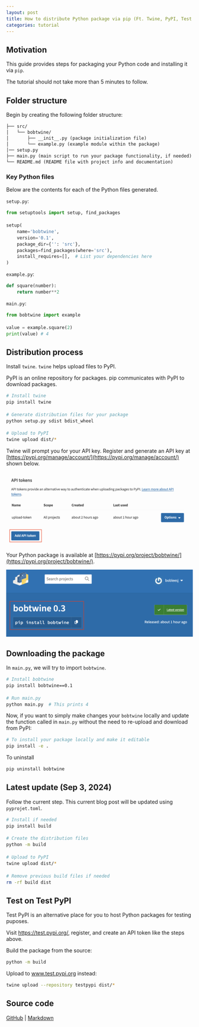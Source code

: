 ```yaml
---
layout: post
title: How to distribute Python package via pip (Ft. Twine, PyPI, Test PyPI)
categories: tutorial
---
```


## Motivation

This guide provides steps for packaging your Python code and installing it via
`pip`.

The tutorial should not take more than 5 minutes to follow.

## Folder structure

Begin by creating the following folder structure:

```
├── src/
│   └── bobtwine/
│       ├── __init__.py (package initialization file)
│       └── example.py (example module within the package)
│── setup.py
├── main.py (main script to run your package functionality, if needed)
└── README.md (README file with project info and documentation)
```

### Key Python files

Below are the contents for each of the Python files generated.

`setup.py`:

```python
from setuptools import setup, find_packages

setup(
    name='bobtwine',
    version='0.1',
    package_dir={'': 'src'},
    packages=find_packages(where='src'),
    install_requires=[],  # List your dependencies here
)
```

`example.py`:

```python
def square(number):
    return number**2
```

`main.py`:

```python
from bobtwine import example

value = example.square(2)
print(value) # 4
```

## Distribution process

Install `twine`. `twine` helps upload files to PyPI.

PyPI is an online repository for packages. pip communicates with PyPI to
download packages.

```bash
# Install twine
pip install twine

# Generate distribution files for your package
python setup.py sdist bdist_wheel

# Upload to PyPI
twine upload dist/*
```

Twine will prompt you for your API key. Register and generate an API key at
[https://pypi.org/manage/account/](https://pypi.org/manage/account/) shown
below.

![](/files/blog/2024-03-22-python-package-distribution/img/1.png)

Your Python package is available at
[https://pypi.org/project/bobtwine/](https://pypi.org/project/bobtwine/).

![](/files/blog/2024-03-22-python-package-distribution/img/2.png)

## Downloading the package

In `main.py`, we will try to import `bobtwine`.

```bash
# Install bobtwine
pip install bobtwine==0.1

# Run main.py
python main.py  # This prints 4
```

Now, if you want to simply make changes your `bobtwine` locally and update the
function called in `main.py` without the need to re-upload and download from
PyPI:

```bash
# To install your package locally and make it editable
pip install -e .
```

To uninstall

```bash
pip uninstall bobtwine
```

## Latest update (Sep 3, 2024)

Follow the current step. This current blog post will be updated using `pyprojet.toml`.

```bash
# Install if needed
pip install build

# Create the distribution files
python -m build

# Upload to PyPI
twine upload dist/*   

# Remove previous build files if needed
rm -rf build dist
```

## Test on Test PyPI

Test PyPI is an alternative place for you to host Python packages for testing puposes.

Visit https://test.pypi.org/, register, and create an API token like the steps above.

Build the package from the source:

```bash
python -m build
```

Upload to www.test.pypi.org instead:

```bash
twine upload --repository testpypi dist/*
```

## Source code

[GitHub](https://github.com/bobleesj/bobleesj.github.io/tree/main/files/blog/2024-03-22-python-package-distribution/source-code)
|
[Markdown](https://github.com/bobleesj/bobleesj.github.io/blob/main/_posts/2024-03-22-python-package-distribution.md)
